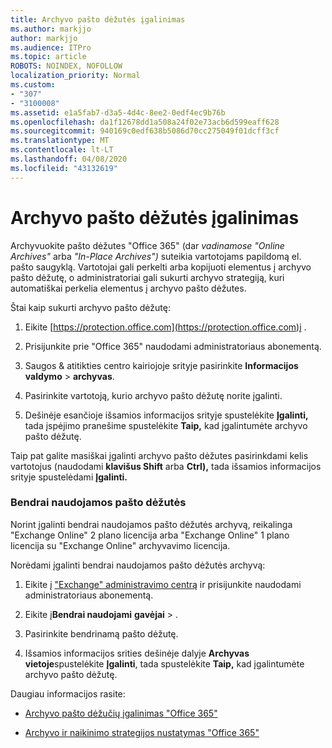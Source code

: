 ```yaml
---
title: Archyvo pašto dėžutės įgalinimas
ms.author: markjjo
author: markjjo
ms.audience: ITPro
ms.topic: article
ROBOTS: NOINDEX, NOFOLLOW
localization_priority: Normal
ms.custom:
- "307"
- "3100008"
ms.assetid: e1a5fab7-d3a5-4d4c-8ee2-0edf4ec9b76b
ms.openlocfilehash: da1f12678dd1a508a24f02e73acb6d599eaff628
ms.sourcegitcommit: 940169c0edf638b5086d70cc275049f01dcff3cf
ms.translationtype: MT
ms.contentlocale: lt-LT
ms.lasthandoff: 04/08/2020
ms.locfileid: "43132619"
---
```

# <a name="enable-an-archive-mailbox"></a>Archyvo pašto dėžutės įgalinimas

Archyvuokite pašto dėžutes "Office 365" (dar *vadinamose "Online Archives"* arba *"In-Place Archives")* suteikia vartotojams papildomą el. pašto saugyklą. Vartotojai gali perkelti arba kopijuoti elementus į archyvo pašto dėžutę, o administratoriai gali sukurti archyvo strategiją, kuri automatiškai perkelia elementus į archyvo pašto dėžutes.
  
Štai kaip sukurti archyvo pašto dėžutę:
  
1. Eikite [https://protection.office.com](https://protection.office.com)į .

2. Prisijunkite prie "Office 365" naudodami administratoriaus abonementą.

3. Saugos &amp; atitikties centro kairiojoje srityje pasirinkite **Informacijos valdymo** \> **archyvas**.

4. Pasirinkite vartotoją, kurio archyvo pašto dėžutę norite įgalinti.

5. Dešinėje esančioje išsamios informacijos srityje spustelėkite **Įgalinti,** tada įspėjimo pranešime spustelėkite **Taip,** kad įgalintumėte archyvo pašto dėžutę.

Taip pat galite masiškai įgalinti archyvo pašto dėžutes pasirinkdami kelis vartotojus (naudodami **klavišus Shift** arba **Ctrl),** tada išsamios informacijos srityje spustelėdami **Įgalinti.**
  
### <a name="shared-mailboxes"></a>Bendrai naudojamos pašto dėžutės

Norint įgalinti bendrai naudojamos pašto dėžutės archyvą, reikalinga "Exchange Online" 2 plano licencija arba "Exchange Online" 1 plano licencija su "Exchange Online" archyvavimo licencija.  

Norėdami įgalinti bendrai naudojamos pašto dėžutės archyvą:

1. Eikite į ["Exchange" administravimo centrą](https://outlook.office365.com/ecp) ir prisijunkite naudodami administratoriaus abonementą.

2. Eikite į**Bendrai naudojami** **gavėjai** > .

3. Pasirinkite bendrinamą pašto dėžutę.

4. Išsamios informacijos srities dešinėje dalyje **Archyvas vietoje**spustelėkite **Įgalinti**, tada spustelėkite **Taip,** kad įgalintumėte archyvo pašto dėžutę.

Daugiau informacijos rasite:
  
- [Archyvo pašto dėžučių įgalinimas "Office 365"](https://docs.microsoft.com/office365/securitycompliance/enable-archive-mailboxes)

- [Archyvo ir naikinimo strategijos nustatymas "Office 365"](https://docs.microsoft.com//office365/securitycompliance/set-up-an-archive-and-deletion-policy-for-mailboxes)
